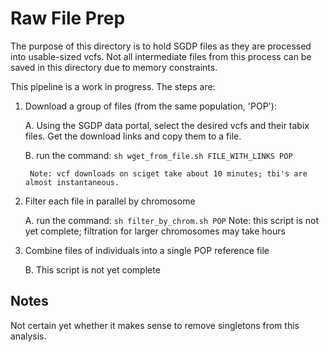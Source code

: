 # Raw File Prep

The purpose of this directory is to hold SGDP files as they are processed into usable-sized vcfs. Not all intermediate files from this process can be saved in this directory due to memory constraints. 

This pipeline is a work in progress.  The steps are:

1. Download a group of files (from the same population, 'POP'):

   A. Using the SGDP data portal, select the desired vcfs and their tabix files.  Get the download links and copy them to a file.

   B. run the command:
        `sh wget_from_file.sh FILE_WITH_LINKS POP`

        Note: vcf downloads on sciget take about 10 minutes; tbi's are almost instantaneous.

2. Filter each file in parallel by chromosome 

   A. run the command:
        `sh filter_by_chrom.sh POP`
        Note: this script is not yet complete; filtration for larger chromosomes may take hours

3. Combine files of individuals into a single POP reference file

    B. This script is not yet complete


## Notes

Not certain yet whether it makes sense to remove singletons from this analysis.
